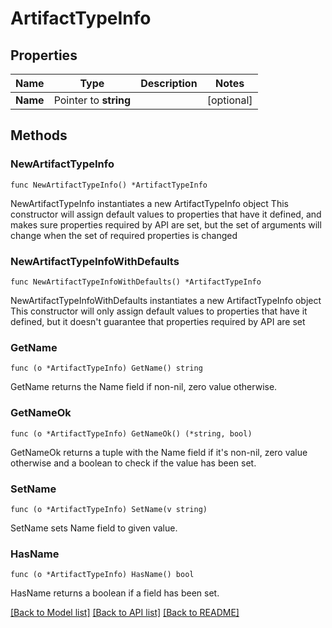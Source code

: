 # ArtifactTypeInfo

## Properties

Name | Type | Description | Notes
------------ | ------------- | ------------- | -------------
**Name** | Pointer to **string** |  | [optional] 

## Methods

### NewArtifactTypeInfo

`func NewArtifactTypeInfo() *ArtifactTypeInfo`

NewArtifactTypeInfo instantiates a new ArtifactTypeInfo object
This constructor will assign default values to properties that have it defined,
and makes sure properties required by API are set, but the set of arguments
will change when the set of required properties is changed

### NewArtifactTypeInfoWithDefaults

`func NewArtifactTypeInfoWithDefaults() *ArtifactTypeInfo`

NewArtifactTypeInfoWithDefaults instantiates a new ArtifactTypeInfo object
This constructor will only assign default values to properties that have it defined,
but it doesn't guarantee that properties required by API are set

### GetName

`func (o *ArtifactTypeInfo) GetName() string`

GetName returns the Name field if non-nil, zero value otherwise.

### GetNameOk

`func (o *ArtifactTypeInfo) GetNameOk() (*string, bool)`

GetNameOk returns a tuple with the Name field if it's non-nil, zero value otherwise
and a boolean to check if the value has been set.

### SetName

`func (o *ArtifactTypeInfo) SetName(v string)`

SetName sets Name field to given value.

### HasName

`func (o *ArtifactTypeInfo) HasName() bool`

HasName returns a boolean if a field has been set.


[[Back to Model list]](../README.md#documentation-for-models) [[Back to API list]](../README.md#documentation-for-api-endpoints) [[Back to README]](../README.md)


